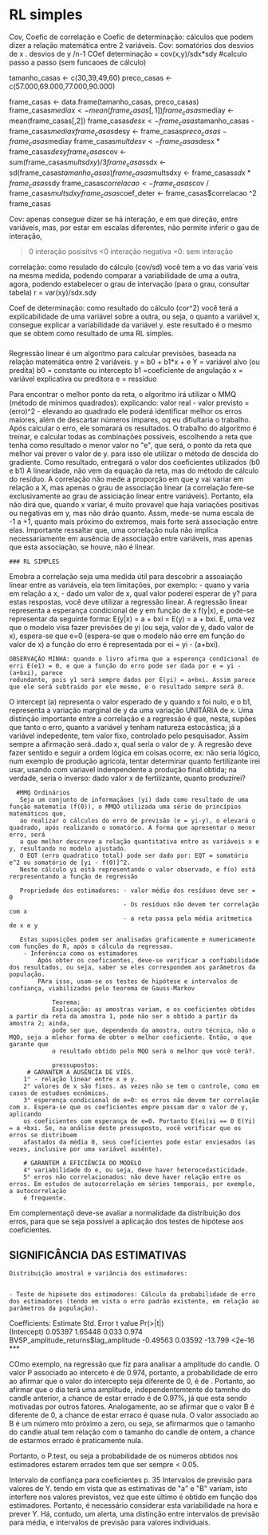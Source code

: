 # RL simples

Cov, Coefic de correlação e Coefic de determinação: cálculos que podem dizer a relação matemática entre 2 variáveis.
Cov: somatórios dos desvios de x . desvios de y /n-1
COef determinação  = cov(x,y)/sdx*sdy
#calculo passo a passo (sem funcaoes de cálculo)

tamanho_casas <- c(30,39,49,60)
preco_casas <- c(57.000,69.000,77.000,90.000)

frame_casas <- data.frame(tamanho_casas, preco_casas)
frame_casas$mediax <- mean(frame_casas[,1])
frame_casas$mediay <- mean(frame_casas[,2])
frame_casas$desx <- frame_casas$tamanho_casas - frame_casas$mediax
frame_casas$desy <- frame_casas$preco_casas - frame_casas$mediay
frame_casas$multdesv <- frame_casas$desx * frame_casas$desy
frame_casas$cov <- sum(frame_casas$multsdxy)/3
frame_casas$sdx <- sd(frame_casas$tamanho_casas)
frame_casas$multsdxy <- frame_casas$sdx * frame_casas$sdy
frame_casas$correlacao <- frame_casas$cov / frame_casas$multsdxy
frame_casas$coef_deter <- frame_casas$correlacao ^2
frame_casas

Cov: apenas consegue dizer se há interação, e em que direção, entre variáveis, mas, por estar em escalas diferentes, não permite inferir o gau de interação,
>0 interação posisitvs
<0 interação negativa
=0: sem interação

correlação: como resulado do cálculo (cov/sd) você tem a vo das varia´veis na mesma medida, podendo comparar a variabilidade de uma a outra, agora, podendo estabelecer o grau de intervação (para o grau, consultar tabela) r = var(xy)/sdx.sdy

Coef de determinação: como resultado do cálculo (cor^2) você terá a explicabilidade de uma variável sobre a outra, ou seja, o quanto a variável x, consegue explicar a variabilidade da variável y. este resultado é o mesmo que se obtem como resultado de uma RL simples.

##### 
Regressão linear é um algoritmo para calcular previsões, baseada na relação matemática entre 2 variáveis.
y = b0 + b1*x + e
Y = variável alvo (ou predita)
b0 = constante ou intercepto
b1 =coeficiente de angulação
x = variável explicativa ou preditora
e = ressíduo

Para encontrar o melhor ponto da reta, o algoritmo irá utilizar o MMQ (método de mínimos quadrados):
explicando: valor real - valor previsto = (erro)^2 - elevando ao quadrado ele poderá identificar melhor os erros maiores, além de descartar números ímpares, oq eu difiultaria o trabalho.
Após calcular o erro, ele somarará os resultados. O trabalho do algoritmo é treinar, e calcular todas as combinações possíveis, escolhendo a reta que tenha como resultado o menor valor no "e", que será, o ponto da reta que melhor vai prever o valor de y. para isso ele utilizar o método de descida do gradiente.
Como resultado, entregará o valor dos coeficientes utilizados (b0 e b1)
A linearidade, não vem da equação da reta, mas do método de cálculo do resíduo.
A correlação não mede a proporção em que y vai variar em relação a X, mas apenas o grau de associação linear (a correlação fere-se exclusivamente ao grau
de assiciação linear entre variáveis). Portanto, ela não dirá que, quando x variar, é muito provavel que haja variações positivas ou negativas em y, mas não
diráo quanto. Assm, mede-se numa escala de -1 a +1, quanto mais próximo do extremos, mais forte será associação entre elas.
Importante ressaltar que, uma correlação nula não implica necessariamente em ausência de associação entre variáveis, mas apenas que esta associação, se houve,
não é linear.

    ### RL SIMPLES
    
  Emobra a correlação seja uma medida útil para descobrir a assoaiação linear entre as variáveis, ela tem limitações, por exemplo: - quano y varia em relação
  a x, - dado um valor de x, qual valor poderei esperar de y? para estas respostas, você deve utilizar a regressão linear.
    A regressão linear representa a esperança condicional de y em função de x f(y|x), e pode-se representar da seguinte forma:
      E(y|x) = a + bxi = E(y) = a + bxi.
  E, uma vez que o modelo visa fazer previsões de yi (ou seja, valor de y, dado valor de x), espera-se que e=0 (espera-se que o modelo não erre em função do
  valor de x) a função do erro é representada por ei = yi - (a+bxi).
  
    OBSERVAÇÃO MINHA: quando o livro afirma que a esperença condicional do erri E(e1) = 0, e que a função do erro pode ser dada por e = yi - (a+bxi), parece
    redundante, pois y1 será sempre dados por E(yi) = a+bxi. Assim parece que ele será subtraido por ele mesmo, e o resultado sempre será 0.
  
  
  O intercept (a) representa o valor esperado de y quando x foi nulo, e o b1, representa a variação marginal de y da uma variação UNITÁRIA de x.
      Uma distinção importante entre a correlação e a regressão é que, nesta, supões que tanto o erro, quanto a variável y tenham natureza estocástica; já a variável indepedente, tem valor fixo, controlado pelo pesquisador. Assim sempre a afirmação será..dado x, qual seria o valor de y.
      A regresão deve fazer sentido e seguir a ordem lógica em coisas ocorre, ex: não seria lógico, num exemplo de produção agricola, tentar determinar
      quanto fertilizante irei usar, usando com variavel indenpendente a produção final obtida; na verdade, seria o inverso: dado valor x de fertilizante,
      quanto produzirei?
      
      #MMQ Ordinários
       Seja um conjunto de informaçãoes (yi) dado como resultado de uma função matematia (f(0)), o MMQO utilizada uma série de princípios matemáticos que,
       ao realizar o cálculos do erro de previsão (e = yi-y), o elevará o quadrado, após realizando o somatório. A forma que apresentar o menor erro, será
       a que melhor descreve a relação quantitativa entre as variáveis x e y, resultando no modelo ajustado.
       O EQT (erro quadratico total) pode ser dado por: EQT = somatório e^2 ou somatório de [yi - f(0)]^2.
       Neste cálculo yi está representando o valor observado, e f(o) está rerpresentando a função de regressão
       
       Propriedade dos estimadores: - valor médio dos resíduos deve ser = 0
                                    - Os resíduos não devem ter correlação com x
                                    - a reta passa pela média aritmetica de x e y
       
       Estas suposições podem ser analisadas graficamente e numericamente com funções do R, após o cálculo da regressao.
        - Inferência como os estimadores
            Após obter os coeficientes, deve-se verificar a confiabilidade dos resultados, ou seja, saber se eles correspondem aos parâmetros da população.
            PAra isso, usam-se os testes de hipótese e intervalos de confiança, viabilizados pelo teorema de Gauss-Markov
            
                Teorema: 
                Explicação: as amostras variam, e os coeficientes obtidos a partir da reta da amostra 1, pode não ser o obtido a partir da amostra 2; ainda,
                pode ser que, dependendo da amostra, outro técnica, não o MQO, seja a mlehor forma de obter o melhor coeficiente. Então, o que garante que
                o resultado obtido pelo MQO será o melhor que você terá?.
                
                pressupostos:
         # GARANTEM A AUSÊNCIA DE VIÉS.
        1° - relação linear entre x e y. 
        2° valores de x são fixos. as vezes não se tem o controle, como em casos de estudoes ecnômicos.
        3° esperença condicional de e=0: os erros não devem ter correlação com x. Espera-se que os coeficientes empre possam dar o valor de y, aplicando
        os coeficientes com esperança de e=0. Portanto E(ei|xi == 0 E(Yi) = a +bxi. Se, na análise deste pressuposto, você verificar que os erros se distribuem
        afastados da média 0, seus coeficientes pode estar enviesados (as vezes, inclusive por uma variável ausênte).
        
        # GARANTEM A EFICIÊNCIA DO MODELO
        4° variabilidade do e, ou seja, deve haver heterocedasticidade.
        5° erros não correlacionados: não deve haver relação entre os erros. Em estudos de autocorrelação em séries temporais, por exemplo, a autocorrelação
        é frequente.
  
  Em complementaçõ deve-se avaliar a normalidade da distribuição dos erros, para que se seja possível a aplicação dos testes de hipótese aos coeficientes.
 
 ## SIGNIFICÂNCIA DAS ESTIMATIVAS
    Distribuição amostral e variância dos estimadores:
    
    
    - Teste de hipósete dos estimadores: Cálculo da probabilidade de erro dos estimadores (tendo em vista o erro padrão existente, em relação ao parâmetros da população).

Coefficients:
                                     Estimate Std. Error t value Pr(>|t|)    
(Intercept)                           0.05397    1.65448   0.033    0.974    
BVSP_amplitude_returns$lag_amplitude -0.49563    0.03592 -13.799   <2e-16 ***

COmo exemplo, na regressão que fiz para analisar a amplitude do candle.
O valor P associado ao interceto é de 0.974, portanto, a probabilidade de erro ao afirmar que o valor do intercepto seja diferente de 0, é de .
Portanto, ao afirmar que o dia terá uma amplitude, independentemtente do tamnho do candle anterior, a chance de estar errado é de 0.97%, já que esta sendo motivadas por outros fatores.
Analogamente, ao se afirmar que o valor B é diferente de 0, a chance de estar erraco é quase nula. O valor associado ao B é um número mto próximo a zero, ou seja, se afirmarmos que o tamanho do candle atual tem relação com o tamanho do candle de ontem, a chance de estarmos errado é praticamente nula.

Portanto, o P.test, ou seja a probabilidade de os números obtidos nos estimadores estarem errados tem que ser sempre < 0.05.

Intervalo de confiança para coeficientes p. 35
Intervalos de previsão para valores de Y.
    tendo em vista que as estimativas de "a" e "B" variam, isto interfere nos valores previstos, vez que este último é obtido em função dos estimadores.
Portanto, é necessário considerar esta variabilidade na hora e prever Y. Há, contudo, um alerta, uma distinção entre intervalos de previsão para média, e 
intervalos de previsão para valores individuais.

